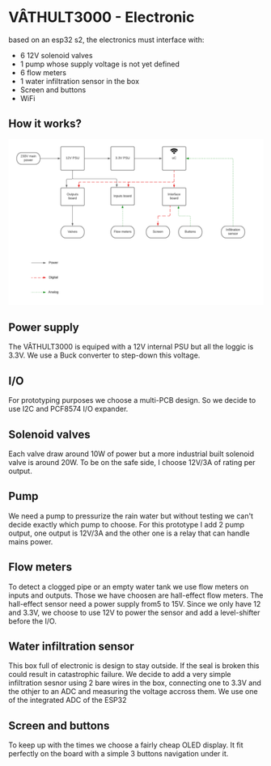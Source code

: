 # VÂTHULT3000 - Electronic
based on an esp32 s2, the electronics must interface with:
- 6 12V solenoid valves
- 1 pump whose supply voltage is not yet defined
- 6 flow meters 
- 1 water infiltration sensor in the box
- Screen and buttons 
- WiFi

## How it works?
![Functionnal Diagram](https://github.com/normanalie/vathult3000/blob/8e3e63d5b4aee03f58972e7862d0e44c2d594944/hardware/electronic/BlocDiagram_Electronic.png?raw=true)

## Power supply
The VÂTHULT3000 is equiped with a 12V internal PSU but all the loggic is 3.3V. 
We use a Buck converter to step-down this voltage.

## I/O
For prototyping purposes we choose a multi-PCB design. So we decide to use I2C and PCF8574 I/O expander.

## Solenoid valves
Each valve draw around 10W of power but a more industrial built solenoid valve is around 20W. To be on the safe side, I choose 12V/3A of rating per output.

## Pump
We need a pump to pressurize the rain water but without testing we can't decide exactly which pump to choose. For this prototype I add 2 pump output, one output is 12V/3A and the other one is a relay that can handle mains power.

## Flow meters
To detect a clogged pipe or an empty water tank we use flow meters on inputs and outputs. Those we have choosen are hall-effect flow meters.
The hall-effect sensor need a power supply from5 to 15V. Since we only have 12 and 3.3V, we choose to use 12V to power the sensor and add a level-shifter before the I/O.

## Water infiltration sensor
This box full of electronic is design to stay outside. If the seal is broken this could result in catastrophic failure.
We decide to add a very simple infiltration sesnor using 2 bare wires in the box, connecting one to 3.3V and the othjer to an ADC and measuring the voltage accross them.
We use one of the integrated ADC of the ESP32

## Screen and buttons
To keep up with the times we choose a fairly cheap OLED display. It fit perfectly on the board with a simple 3 buttons navigation under it.
